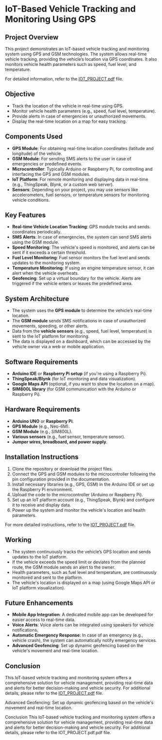 # IoT-Based Vehicle Tracking and Monitoring Using GPS

## Project Overview
This project demonstrates an IoT-based vehicle tracking and monitoring system using GPS and GSM technologies. The system allows real-time vehicle tracking, providing the vehicle’s location via GPS coordinates. It also monitors vehicle health parameters such as speed, fuel level, and temperature.

For detailed information, refer to the [IOT_PROJECT.pdf](IOT_PROJECT.pdf.pdf) file.

## Objective
- Track the location of the vehicle in real-time using GPS.
- Monitor vehicle health parameters (e.g., speed, fuel level, temperature).
- Provide alerts in case of emergencies or unauthorized movements.
- Display the real-time location on a map for easy tracking.

## Components Used
- **GPS Module**: For obtaining real-time location coordinates (latitude and longitude) of the vehicle.
- **GSM Module**: For sending SMS alerts to the user in case of emergencies or predefined events.
- **Microcontroller**: Typically Arduino or Raspberry Pi, for controlling and interfacing the GPS and GSM modules.
- **IoT Platform**: For remote monitoring and displaying data in real-time (e.g., ThingSpeak, Blynk, or a custom web server).
- **Sensors**: Depending on your project, you may use sensors like accelerometers, fuel sensors, or temperature sensors for monitoring vehicle conditions.

## Key Features
- **Real-time Vehicle Location Tracking**: GPS module tracks and sends coordinates periodically.
- **SMS Alerts**: In case of emergencies, the system can send SMS alerts using the GSM module.
- **Speed Monitoring**: The vehicle's speed is monitored, and alerts can be sent if it exceeds a certain threshold.
- **Fuel Level Monitoring**: Fuel sensor monitors the fuel level and sends updates to the monitoring system.
- **Temperature Monitoring**: If using an engine temperature sensor, it can alert when the vehicle overheats.
- **Geofencing**: Set up a virtual boundary for the vehicle. Alerts are triggered if the vehicle enters or leaves the predefined area.

## System Architecture
- The system uses the **GPS module** to determine the vehicle’s real-time location.
- The **GSM module** sends SMS notifications in case of unauthorized movements, speeding, or other alerts.
- Data from the **vehicle sensors** (e.g., speed, fuel level, temperature) is sent to the IoT platform for monitoring.
- The data is displayed on a dashboard, which can be accessed by the vehicle owner via a web or mobile application.

## Software Requirements
- **Arduino IDE** or **Raspberry Pi setup** (if you're using a Raspberry Pi).
- **ThingSpeak/Blynk** (for IoT monitoring and data visualization).
- **Google Maps API** (optional, if you want to show the location on a map).
- **SIM800L library** (for GSM communication with the Arduino or Raspberry Pi).

## Hardware Requirements
- **Arduino UNO** or **Raspberry Pi**.
- **GPS Module** (e.g., Neo-6M).
- **GSM Module** (e.g., SIM800L).
- **Various sensors** (e.g., fuel sensor, temperature sensor).
- **Jumper wires, breadboard, and power supply**.

## Installation Instructions
1. Clone the repository or download the project files.
2. Connect the GPS and GSM modules to the microcontroller following the pin configuration provided in the documentation.
3. Install necessary libraries (e.g., GPS, GSM) in the Arduino IDE or set up the Raspberry Pi environment.
4. Upload the code to the microcontroller (Arduino or Raspberry Pi).
5. Set up an IoT platform account (e.g., ThingSpeak, Blynk) and configure it to receive and display data.
6. Power up the system and monitor the vehicle's location and health parameters.

For more detailed instructions, refer to the [IOT_PROJECT.pdf](docs/IOT_PROJECT.pdf.pdf) file.

## Working
- The system continuously tracks the vehicle’s GPS location and sends updates to the IoT platform.
- If the vehicle exceeds the speed limit or deviates from the planned route, the GSM module sends an alert to the owner.
- Health parameters, such as fuel level and temperature, are continuously monitored and sent to the platform.
- The vehicle's location is displayed on a map (using Google Maps API or IoT platform visualization).

## Future Enhancements
- **Mobile App Integration**: A dedicated mobile app can be developed for easier access to real-time data.
- **Voice Alerts**: Voice alerts can be integrated using speakers for vehicle notifications.
- **Automatic Emergency Response**: In case of an emergency (e.g., vehicle crash), the system can automatically notify emergency services.
- **Advanced Geofencing**: Set up dynamic geofencing based on the vehicle's movement and real-time location.

## Conclusion
This IoT-based vehicle tracking and monitoring system offers a comprehensive solution for vehicle management, providing real-time data and alerts for better decision-making and vehicle security. For additional details, please refer to the [IOT_PROJECT.pdf](docs/IOT_PROJECT.pdf.pdf) file.

Advanced Geofencing: Set up dynamic geofencing based on the vehicle's movement and real-time location.

Conclusion
This IoT-based vehicle tracking and monitoring system offers a comprehensive solution for vehicle management, providing real-time data and alerts for better decision-making and vehicle security. For additional details, please refer to the IOT_PROJECT.pdf.pdf file.
